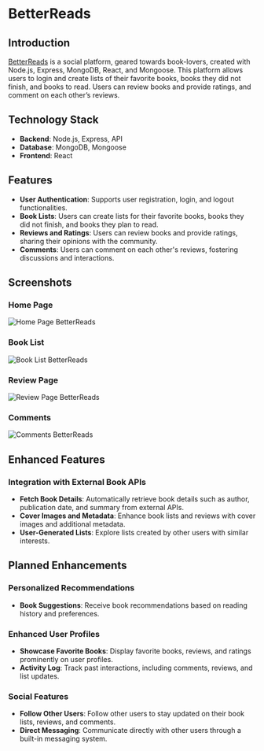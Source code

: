 # BetterReads

## Introduction
[BetterReads]() is a social platform, geared towards book-lovers, created with Node.js, Express, MongoDB, React, and Mongoose. This platform allows users to login and create lists of their favorite books, books they did not finish, and books to read. Users can review books and provide ratings, and comment on each other’s reviews.

## Technology Stack
- **Backend**: Node.js, Express, API
- **Database**: MongoDB, Mongoose
- **Frontend**: React

## Features
- **User Authentication**: Supports user registration, login, and logout functionalities.
- **Book Lists**: Users can create lists for their favorite books, books they did not finish, and books they plan to read.
- **Reviews and Ratings**: Users can review books and provide ratings, sharing their opinions with the community.
- **Comments**: Users can comment on each other's reviews, fostering discussions and interactions.

## Screenshots

### Home Page
![Home Page BetterReads](./images/home.png)
### Book List
![Book List BetterReads](./images/book-list.png)
### Review Page
![Review Page BetterReads](./images/review.png)
### Comments
![Comments BetterReads](./images/comments.png)

## Enhanced Features
### Integration with External Book APIs

- **Fetch Book Details**: Automatically retrieve book details such as author, publication date, and summary from external APIs.
- **Cover Images and Metadata**: Enhance book lists and reviews with cover images and additional metadata.
- **User-Generated Lists**: Explore lists created by other users with similar interests.

## Planned Enhancements

### Personalized Recommendations

- **Book Suggestions**: Receive book recommendations based on reading history and preferences.

### Enhanced User Profiles

- **Showcase Favorite Books**: Display favorite books, reviews, and ratings prominently on user profiles.
- **Activity Log**: Track past interactions, including comments, reviews, and list updates.

### Social Features

- **Follow Other Users**: Follow other users to stay updated on their book lists, reviews, and comments.
- **Direct Messaging**: Communicate directly with other users through a built-in messaging system.



